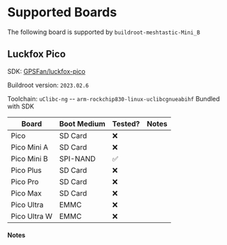 # Supported Boards

The following board is supported by `buildroot-meshtastic-Mini_B`

## Luckfox Pico

SDK: [GPSFan/luckfox-pico](https://github.com/GPSFan/luckfox-pico)

Buildroot version: `2023.02.6`

Toolchain: `uClibc-ng` -- `arm-rockchip830-linux-uclibcgnueabihf` Bundled with SDK

| Board           | Boot Medium | Tested? | Notes |
| --------------- | ----------- | ------- | ----- |
| Pico            | SD Card     | ❌      |       |
| Pico Mini A     | SD Card     | ❌      |       |
| Pico Mini B     | SPI-NAND    |️✅      |       |
| Pico Plus       | SD Card     | ❌      |       |
| Pico Pro        | SD Card     | ❌      |       |
| Pico Max        | SD Card     | ❌      |       |
| Pico Ultra      | EMMC        | ❌      |       |
| Pico Ultra W    | EMMC        | ❌      |       |



#### Notes

